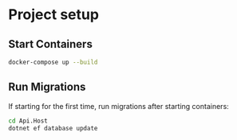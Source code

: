 # Project setup

## Start Containers

```sh
docker-compose up --build
```

## Run Migrations

If starting for the first time, run migrations after starting containers:

```sh
cd Api.Host
dotnet ef database update
```

